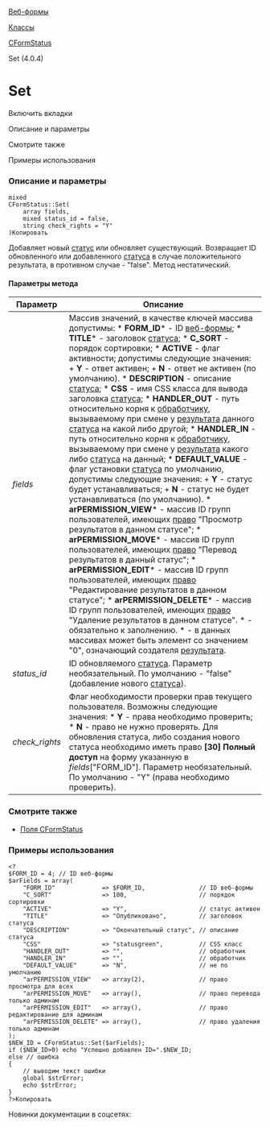 [Веб-формы](/api_help/form/index.php)

[Классы](/api_help/form/classes/index.php)

[CFormStatus](/api_help/form/classes/cformstatus/index.php)

Set (4.0.4)

Set
===

Включить вкладки

Описание и параметры

Смотрите также

Примеры использования

### Описание и параметры

```
mixed
CFormStatus::Set(
	array fields,
	mixed status_id = false,
	string check_rights = "Y"
)Копировать
```

Добавляет новый [статус](/api_help/form/terms.php#status) или обновляет существующий. Возвращает ID обновленного или добавленного [статуса](/api_help/form/terms.php#status) в случае положительного результата, в противном случае - "false". Метод нестатический.

#### Параметры метода

| Параметр | Описание |
| --- | --- |
| *fields* | Массив значений, в качестве ключей массива допустимы:  * **FORM\_ID**\* - ID [веб-формы](/api_help/form/terms.php#form); * **TITLE**\* - заголовок [статуса](/api_help/form/terms.php#status); * **C\_SORT** - порядок сортировки; * **ACTIVE** - флаг активности; допустимы следующие значения:   + **Y** - ответ активен;   + **N** - ответ не активен (по умолчанию). * **DESCRIPTION** - описание [статуса](/api_help/form/terms.php#status); * **CSS** - имя CSS класса для вывода заголовка [статуса](/api_help/form/terms.php#status); * **HANDLER\_OUT** - путь относительно корня к [обработчику](/api_help/form/status_processing.php), вызываемому при смене у [результата](/api_help/form/terms.php#result) данного [статуса](/api_help/form/terms.php#status) на какой либо другой; * **HANDLER\_IN** - путь относительно корня к [обработчику](/api_help/form/status_processing.php), вызываемому при смене у [результата](/api_help/form/terms.php#result) какого либо [статуса](/api_help/form/terms.php#status) на данный; * **DEFAULT\_VALUE** - флаг установки [статуса](/api_help/form/terms.php#status) по умолчанию, допустимы следующие значения:   + **Y** - статус будет устанавливаться;   + **N** - статус не будет устанавливаться (по умолчанию). * **arPERMISSION\_VIEW**\* - массив ID групп пользователей, имеющих [право](/api_help/form/permissions.php#result) "Просмотр результатов в данном статусе"; * **arPERMISSION\_MOVE**\* - массив ID групп пользователей, имеющих [право](/api_help/form/permissions.php#result) "Перевод результатов в данный статус"; * **arPERMISSION\_EDIT**\* - массив ID групп пользователей, имеющих [право](/api_help/form/permissions.php#result) "Редактирование результатов в данном статусе"; * **arPERMISSION\_DELETE**\* - массив ID групп пользователей, имеющих [право](/api_help/form/permissions.php#result) "Удаление результатов в данном статусе".   \* - обязательно к заполнению.  \* - в данных массивах может быть элемент со значением "0", означающий создателя [результата](/api_help/form/terms.php#result). |
| *status\_id* | ID обновляемого [статуса](/api_help/form/terms.php#status).  Параметр необязательный. По умолчанию - "false" (добавление нового [статуса](/api_help/form/terms.php#status)). |
| *check\_rights* | Флаг необходимости проверки прав текущего пользователя. Возможны следующие значения:  * **Y** - права необходимо проверить; * **N** - право не нужно проверять.  Для обновления статуса, либо создания нового статуса необходимо иметь право **[30] Полный доступ** на форму указанную в *fields*["FORM\_ID"].   Параметр необязательный. По умолчанию - "Y" (права необходимо проверить). |

### Смотрите также

* [Поля CFormStatus](/api_help/form/classes/cformstatus/index.php)

### Примеры использования

```
<?
$FORM_ID = 4; // ID веб-формы
$arFields = array(
	"FORM_ID"             => $FORM_ID,               // ID веб-формы
	"C_SORT"              => 100,                    // порядок сортировки
	"ACTIVE"              => "Y",                    // статус активен
	"TITLE"               => "Опубликовано",         // заголовок статуса
	"DESCRIPTION"         => "Окончательный статус", // описание статуса
	"CSS"                 => "statusgreen",          // CSS класс
	"HANDLER_OUT"         => "",                     // обработчик
	"HANDLER_IN"          => "",                     // обработчик
	"DEFAULT_VALUE"       => "N",                    // не по умолчанию
	"arPERMISSION_VIEW"   => array(2),               // право просмотра для всех
	"arPERMISSION_MOVE"   => array(),                // право перевода только админам
	"arPERMISSION_EDIT"   => array(),                // право редактирование для админам
	"arPERMISSION_DELETE" => array(),                // право удаления только админам
);
$NEW_ID = CFormStatus::Set($arFields);
if ($NEW_ID>0) echo "Успешно добавлен ID=".$NEW_ID;
else // ошибка
{
	// выводим текст ошибки
	global $strError;
	echo $strError;
}
?>Копировать
```

Новинки документации в соцсетях: